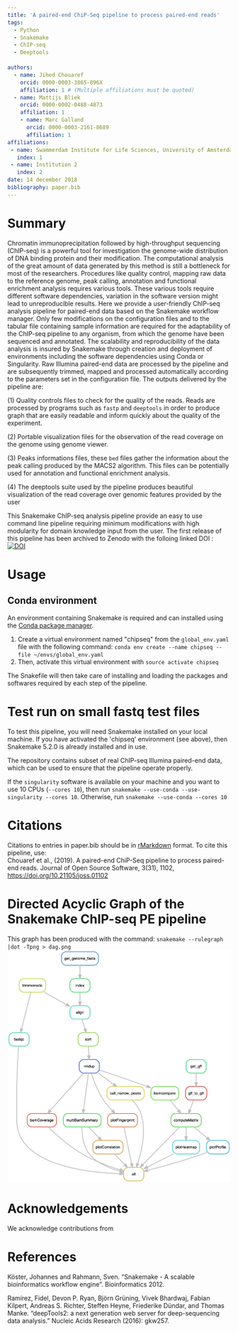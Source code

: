 ```yaml
---
title: 'A paired-end ChiP-Seq pipeline to process paired-end reads'
tags:
  - Python
  - Snakemake
  - ChIP-seq
  - Deeptools

authors:
  - name: Jihed Chouaref
    orcid: 0000-0003-3865-896X
    affiliation: 1 # (Multiple affiliations must be quoted)
  - name: Mattijs Bliek
    orcid: 0000-0002-0488-4873
    affiliation: 1
    - name: Marc Galland
      orcid: 0000-0003-2161-8689 
      affiliation: 1
affiliations:
 - name: Swammerdam Institute for Life Sciences, University of Amsterdam
   index: 1
 - name: Institution 2
   index: 2
date: 14 december 2018
bibliography: paper.bib
---
```


# Summary

Chromatin immunoprecipitation followed by high-throughput sequencing (ChIP-seq) is a powerful tool for investigation the genome-wide distribution of DNA binding protein and their modification. The computational analysis of the great amount of data generated by this method is still a bottleneck for most of the researchers. Procedures like quality control, mapping raw data to the reference genome, peak calling, annotation and functional enrichment analysis requires various tools. These various tools require different software dependencies, variation in the software version might lead to unreproducible results.
Here we provide a user-friendly ChIP-seq analysis pipeline for paired-end data based on the Snakemake workflow manager. Only few modifications on the configuration files and to the tabular file containing sample information are required for the adaptability of the ChIP-seq pipeline to any organism, from which the genome have been sequenced and annotated.
The scalability and reproducibility of the data analysis is insured by Snakemake through creation and deployment of environments including the software dependencies using Conda or Singularity.
Raw Illumina paired-end data are processed by the pipeline and are subsequently trimmed, mapped and processed automatically according to the parameters set in the configuration file.
The outputs delivered by the pipeline are:

(1)	Quality controls files to check for the quality of the reads. Reads are processed by programs such as `fastp` and `deeptools` in order to produce graph that are easily readable and inform quickly about the quality of the experiment.

(2)	Portable visualization files for the observation of the read coverage on the genome using genome viewer.

(3)	Peaks informations files, these `bed` files gather the information about the peak calling produced by the MACS2 algorithm. This files can be potentially used for annotation and functional enrichment analysis.

(4)	The deeptools suite used by the pipeline produces beautiful visualization of the read coverage over genomic features provided by the user

This Snakemake ChIP-seq analysis pipeline provide an easy to use command line pipeline requiring minimum modifications with high modularity for domain knowledge input from the user. The first release of this pipeline has been archived to Zenodo with the folloing linked DOI : [![DOI](https://zenodo.org/badge/141444770.svg)](https://zenodo.org/badge/latestdoi/141444770)


# Usage

## Conda environment

An environment containing Snakemake is required and can installed using the [Conda package manager](https://conda.io/docs/using/envs.html).
1. Create a virtual environment named "chipseq" from the `global_env.yaml` file with the following command: `conda env create --name chipseq --file ~/envs/global_env.yaml`
2. Then, activate this virtual environment with `source activate chipseq`

The Snakefile will then take care of installing and loading the packages and softwares required by each step of the pipeline.

# Test run on small fastq test files

To test this pipeline, you will need Snakemake installed on your local machine. If you have activated the 'chipseq' environment (see above), then Snakemake 5.2.0 is already installed and in use.    

The repository contains subset of real ChIP-seq Illumina paired-end data, which can be used to ensure that the pipeline
operate properly.

If the `singularity` software is available on your machine and you want to use 10 CPUs (`--cores 10`), then run `snakemake --use-conda --use-singularity --cores 10`. Otherwise, run `snakemake --use-conda --cores 10`

# Citations

Citations to entries in paper.bib should be in
[rMarkdown](http://rmarkdown.rstudio.com/authoring_bibliographies_and_citations.html)
format.
To cite this pipeline, use:  
Chouaref et al., (2019). A paired-end ChiP-Seq pipeline to process paired-end reads.
Journal of Open Source Software, 3(31), 1102, https://doi.org/10.21105/joss.01102

# Directed Acyclic Graph of the Snakemake ChIP-seq PE pipeline

This graph has been produced with the command: `snakemake --rulegraph |dot -Tpng > dag.png`
![](dag.png)

# Acknowledgements

We acknowledge contributions from

# References

Köster, Johannes and Rahmann, Sven. “Snakemake - A scalable bioinformatics workflow engine”. Bioinformatics 2012.

Ramírez, Fidel, Devon P. Ryan, Björn Grüning, Vivek Bhardwaj, Fabian Kilpert, Andreas S. Richter, Steffen Heyne, Friederike Dündar, and Thomas Manke. “deepTools2: a next generation web server for deep-sequencing data analysis.” Nucleic Acids Research (2016): gkw257.
